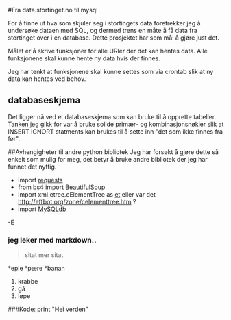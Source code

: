 #Fra data.stortinget.no til mysql

For å finne ut hva som skjuler seg i stortingets data foretrekker jeg å undersøke dataen med SQL, og dermed trens en måte å få data fra stortinget over i en database. Dette prosjektet har som mål å gjøre just det.

Målet er å skrive funksjoner for alle URler der det kan hentes data. 
Alle funksjonene skal kunne hente ny data hvis der finnes.

Jeg har tenkt at funksjonene skal kunne settes som via crontab slik at ny data kan hentes ved behov.



## databaseskjema
Det ligger nå ved et databaseskjema som kan bruke til å opprette tabeller. Tanken jeg gikk for var å bruke solide primær- og kombinasjonsnøkler slik at INSERT IGNORT statments kan brukes til å sette inn "det som ikke finnes fra før". 


##Avhengigheter til andre python bibliotek
Jeg har forsøkt å gjøre dette så enkelt som mulig for meg, det betyr å bruke andre bibliotek der jeg har funnet det nyttig.

* import [requests](http://kennethreitz.com/requests-python-http-module.html)
* from bs4 import [BeautifulSoup](http://www.crummy.com/software/BeautifulSoup/) 
* import xml.etree.cElementTree as [et](http://lxml.de/) eller var det http://effbot.org/zone/celementtree.htm ?
* import [MySQLdb](http://mysql-python.sourceforge.net/)


-E

### jeg leker med markdown..

> sitat
> mer sitat

*eple
*pære
*banan

1. krabbe
2. gå
3. løpe



###Kode:
    print "Hei verden"


